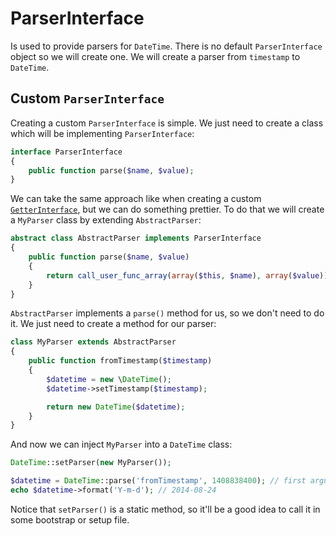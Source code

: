 # ParserInterface
Is used to provide parsers for `DateTime`. There is no default `ParserInterface` object so we will create
one. We will create a parser from `timestamp` to `DateTime`.

## Custom `ParserInterface`
Creating a custom `ParserInterface` is simple. We just need to create a class which will be implementing `ParserInterface`:
```php
interface ParserInterface
{
	public function parse($name, $value);
}
```
We can take the same approach like when creating a custom [`GetterInterface`](getter.md), but we can do something
prettier. To do that we will create a `MyParser` class by extending `AbstractParser`:
```php
abstract class AbstractParser implements ParserInterface
{
	public function parse($name, $value)
	{
		return call_user_func_array(array($this, $name), array($value));
	}
}
```
`AbstractParser` implements a `parse()` method for us, so we don't need to do it. We just need to create
a method for our parser:
```php
class MyParser extends AbstractParser
{
	public function fromTimestamp($timestamp)
	{
		$datetime = new \DateTime();
		$datetime->setTimestamp($timestamp);

		return new DateTime($datetime);
	}
}
```

And now we can inject `MyParser` into a `DateTime` class:
```php
DateTime::setParser(new MyParser());

$datetime = DateTime::parse('fromTimestamp', 1408838400); // first argument is a name of the method in MyParser class
echo $datetime->format('Y-m-d'); // 2014-08-24
```
Notice that `setParser()` is a static method, so it'll be a good idea to call it in some bootstrap or setup file.
